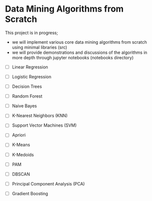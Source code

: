 # Data Mining Algorithms from Scratch

This project is in progress;
- we will implement various core data mining algorithms from scratch using minimal libraries (src)
- we will provide demonstrations and discussions of the algorithms in more depth through jupyter notebooks (notebooks directory)


- [ ] Linear Regression
- [ ] Logistic Regression
- [ ] Decision Trees
- [ ] Random Forest
- [ ] Naive Bayes
- [ ] K-Nearest Neighbors (KNN)
- [ ] Support Vector Machines (SVM)
- [ ] Apriori
- [ ] K-Means
- [ ] K-Medoids
- [ ] PAM
- [ ] DBSCAN
- [ ] Principal Component Analysis (PCA)
- [ ] Gradient Boosting


